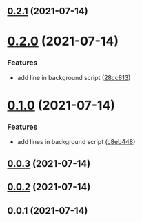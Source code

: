 ## [0.2.1](https://github.com/richabharti1/v3-template-temporary/compare/v0.2.0...v0.2.1) (2021-07-14)

# [0.2.0](https://github.com/richabharti1/v3-template-temporary/compare/v0.1.0...v0.2.0) (2021-07-14)


### Features

* add line in background script ([28cc813](https://github.com/richabharti1/v3-template-temporary/commit/28cc8138f9bbefbc1a6f7ce1053af917152c5ff9))

# [0.1.0](https://github.com/richabharti1/v3-template-temporary/compare/v0.0.3...v0.1.0) (2021-07-14)


### Features

* add lines in background script ([c8eb448](https://github.com/richabharti1/v3-template-temporary/commit/c8eb448e7f311441339bc8d12ecc32f17169c393))

## [0.0.3](https://github.com/richabharti1/v3-template-temporary/compare/v0.0.2...v0.0.3) (2021-07-14)

## [0.0.2](https://github.com/scriptabytes/v3-extension-react-template/compare/v0.0.1...v0.0.2) (2021-07-14)

## 0.0.1 (2021-07-14)

